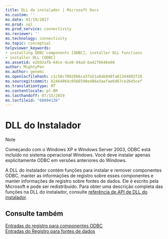 ```yaml
---
title: DLL do instalador | Microsoft Docs
ms.custom: ''
ms.date: 01/19/2017
ms.prod: sql
ms.prod_service: connectivity
ms.reviewer: ''
ms.technology: connectivity
ms.topic: conceptual
helpviewer_keywords:
- installing ODBC components [ODBC], installer DLL functions
- installer DLL [ODBC]
ms.assetid: e2b92afb-64ce-4ce0-84ad-6a4276646e68
author: MightyPen
ms.author: genemi
ms.openlocfilehash: c1c50c70920b6ca37a51a0ab048fa81344802f20
ms.sourcegitcommit: b2464064c0566590e486a3aafae6d67ce2645cef
ms.translationtype: MT
ms.contentlocale: pt-BR
ms.lasthandoff: 07/15/2019
ms.locfileid: "68094126"
---
```

# <a name="installer-dll"></a>DLL do Instalador
> [!NOTE]  
>  Começando com o Windows XP e Windows Server 2003, ODBC está incluído no sistema operacional Windows. Você deve instalar apenas explicitamente ODBC em versões anteriores do Windows.  
  
 A DLL do instalador contém funções para instalar e remover componentes ODBC, manter as informações de registro sobre esses componentes e manter informações de registro sobre fontes de dados. Ele é escrito pela Microsoft e pode ser redistribuído. Para obter uma descrição completa das funções na DLL do instalador, consulte [referência de API de DLL do instalador](../../../odbc/reference/syntax/installer-dll-api-reference-function.md).  
  
## <a name="see-also"></a>Consulte também  
 [Entradas do registro para componentes ODBC](../../../odbc/reference/install/registry-entries-for-odbc-components.md)   
 [Entradas do Registro para fontes de dados](../../../odbc/reference/install/registry-entries-for-data-sources.md)
